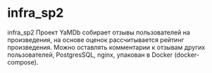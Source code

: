 # infra_sp2
infra_sp2
Проект YaMDb собирает отзывы пользователей на произведения, 
на основе оценок рассчитывается рейтинг произведения. 
Можно оставлять комментарии к отзывам других пользователей,
PostgresSQL, nginx, упакован в Docker (docker-compose).
